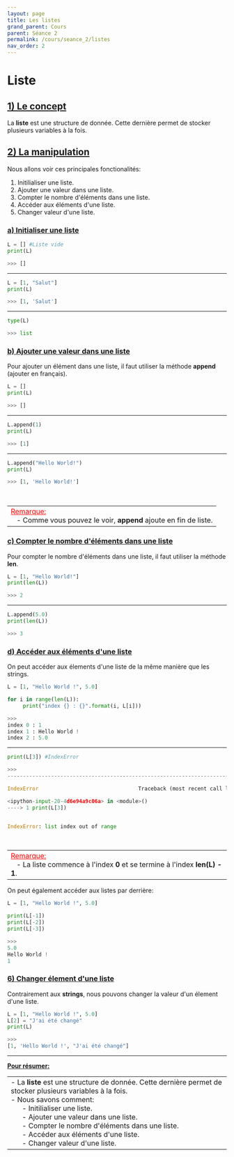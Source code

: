 ```yaml
---
layout: page
title: Les listes
grand_parent: Cours
parent: Séance 2
permalink: /cours/seance_2/listes
nav_order: 2
---
```


<link rel="icon" href="/img/logo.png">


# **Liste**

## <u> 1) Le concept </u>

La __liste__ est une structure de donnée. Cette dernière permet de stocker plusieurs variables à la fois.

## <u> 2) La manipulation </u>

Nous allons voir ces principales fonctionalités:

1. Initilialiser une liste.
2. Ajouter une valeur dans une liste.
3. Compter le nombre d'éléments dans une liste.
4. Accéder aux éléments d'une liste.
5. Changer valeur d'une liste.

###  <u> a) Initialiser une liste </u>


```python
L = [] #Liste vide
print(L)
```
```python
>>> []
```

---

```python
L = [1, "Salut"]
print(L)
```
```python
>>> [1, 'Salut']
```

---

```python
type(L)
```
```python
>>> list
```


### <u> b) Ajouter une valeur dans une liste </u>

Pour ajouter un élément dans une liste, il faut utiliser la méthode __append__ (ajouter en français).


```python
L = []
print(L)
```
```python
>>> []
```

---

```python
L.append(1)
print(L)
```
```python
>>> [1]
```

---

```python
L.append("Hello World!")
print(L)
```
```python
>>> [1, 'Hello World!']
```

<br>
<table><tr><td>
<font color = "red"> <u> Remarque: </u> </font>
<br>
&nbsp;&nbsp;&nbsp;- Comme vous pouvez le voir, <b>append</b> ajoute en fin de liste.
</td></tr></table>


### <u> c) Compter le nombre d'éléments dans une liste </u>

Pour compter le nombre d'éléments dans une liste, il faut utiliser la méthode __len__.


```python
L = [1, "Hello World!"]
print(len(L))
```
```python
>>> 2
```

---

```python
L.append(5.0)
print(len(L))
```
```python
>>> 3
```

### <u> d) Accéder aux éléments d'une liste </u>

On peut accéder aux élements d'une liste de la même manière que les strings.


```python
L = [1, "Hello World !", 5.0]

for i in range(len(L)):
     print("index {} : {}".format(i, L[i]))
```
```python
>>>
index 0 : 1
index 1 : Hello World !
index 2 : 5.0
```
---

```python
print(L[3]) #IndexError
```
```python
>>>
---------------------------------------------------------------------------

IndexError                                Traceback (most recent call last)

<ipython-input-20-4d6e94a9c06a> in <module>()
----> 1 print(L[3])


IndexError: list index out of range
```

<br>
<table><tr><td>
<font color = "red"> <u> Remarque: </u> </font>
<br>
&nbsp;&nbsp;&nbsp;- La liste commence à l'index <b> 0</b> et se termine à l'index <b>len(L) - 1</b>.
</td></tr></table>

On peut également accéder aux listes par derrière:


```python
L = [1, "Hello World !", 5.0]

print(L[-1])
print(L[-2])
print(L[-3])
```
```python
>>> 
5.0
Hello World !
1
```

### <u> 6) Changer élement d'une liste </u>


Contrairement aux __strings__, nous pouvons changer la valeur d'un élement d'une liste. 


```python
L = [1, "Hello World !", 5.0]
L[2] = "J'ai été changé"
print(L)
```
```python
>>>
[1, 'Hello World !', "J'ai été changé"]
```

---

**<u> Pour résumer: </u>**
<table><tr><td>
- La <b>liste</b> est une structure de donnée. Cette dernière permet de stocker plusieurs variables à la fois.
<br>
- Nous savons comment:<br>
&nbsp;&nbsp;&nbsp;&nbsp;&nbsp;&nbsp;- Initilialiser une liste.<br>
&nbsp;&nbsp;&nbsp;&nbsp;&nbsp;&nbsp;- Ajouter une valeur dans une liste.<br>
&nbsp;&nbsp;&nbsp;&nbsp;&nbsp;&nbsp;- Compter le nombre d'éléments dans une liste.<br>
&nbsp;&nbsp;&nbsp;&nbsp;&nbsp;&nbsp;- Accéder aux éléments d'une liste.<br>
&nbsp;&nbsp;&nbsp;&nbsp;&nbsp;&nbsp;- Changer valeur d'une liste.
</td></tr></table>